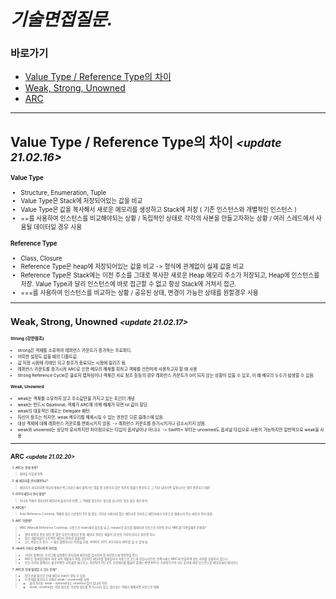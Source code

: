 # *기술면접질문.*

### 바로가기

- [Value Type / Reference Type의 차이](#면접1)
- [Weak, Strong, Unowned](#면접2)
- [ARC](#면접3)

----

## <a name="면접1"></a>Value Type / Reference Type의 차이  *<small><update 21.02.16><small>*

#### Value Type
- Structure, Enumeration, Tuple
- Value Type은 Stack에 저장되어있는 값을 비교
- Value Type은 값을 복사해서 새로운 메모리를 생성하고 Stack에 저장 ( 기존 인스턴스와 개별적인 인스턴스 )
- ==를 사용하여 인스턴스를 비교해야되는 상황 / 독립적인 상태로 각각의 사본을 만들고자하는 상황 / 여러 스레드에서 사용될 데이터일 경우 사용

#### Reference Type
- Class, Closure
- Reference Type은 heap에 저장되어있는 값을 비교 -> 형식에 관계없이 실제 값을 비교
- Reference Type은 Stack에는 이전 주소를 그대로 복사한 새로운 Heap 메모리 주소가 저장되고,   Heap에 인스턴스를 저장. Value Type과 달리 인스턴스에 바로 접근할 수 없고 항상 Stack에 거쳐서 접근.
- ===를 사용하여 인스턴스를 비교하는 상황 / 공유된 상태, 변경이 가능한 상태를 원할경우 사용

---


## <a name="면접2"></a>Weak, Strong, Unowned  *<small><update 21.02.17><small>*

#### Strong (강한참조)
- strong은 객체를 소유하여 레퍼런스 카운트가 증가하는 프로퍼티.
- 어떠한 설정도 없을 때의 디폴트값.
- 값 지정 시점에 리테인 되고 참조가 종료되는 시점에 릴리즈 됨.
- 레퍼런스 카운트를 증가시켜 ARC로 인한 메모리 해제를 피하고 객체를 안전하게 사용하고자 할 때 사용
- Strong Reference Cycle은 클로저 캡처링이나 객체간 서로 참조 등등의 경우 레퍼런스 카운트가 0이 되지 않는 상황이 있을 수 있꼬, 이 때 메모리 누수가 발생할 수 있음.

#### Weak, Unowned
- weak는 객체를 소유하지 않고 주소값만을 가지고 있는 포인터 개념
- weak는 반드시 Opational, 객체가 ARC에 의해 해제가 되면 nil 값이 할당.
- weak의 대표적인 예로는 Delegate 패턴.
- 자신이 참조는 하지만, weak 메모리를 해제시킬 수 있는 권한은 다른 클래스에 있음.
- 대상 객체에 대해 레퍼런스 카운트를 변화시키지 않음. -> 레퍼런스 카운트를 증가시키거나 감소시키지 않음.
- weak와 unowned는 상당히 유사하지만 차이점으로는 타입이 옵셔널이냐 아니냐. -> Swift5+ 부터는 unowned도 옵셔널 타입으로 사용이 가능하지만 일반적으로 weak을 사용

---

## <a name="면접3"></a>ARC  *<small><update 21.02.20><small>*

1. ARC는 언제 동작?
> 컴파일 타임에 동작

2. 왜 메모리를 관리해야하나?
> 메모리가 과부하되면 워닝단계에서 백그라운드에서 돌아가는 앱들 중 사용하지 않은 최초의 앱들이 종료되고, 그 이상 넘어가면 실행시키는 앱이 종료되기 때문.

3. iOS의 메모리 관리 방법?
> 하나의 객체가 생성되어 메모리에 올라가게 되면, 그 객체를 참조하는 횟수를 표시하는 참조 횟수 계산 방식.

4. ARC란?
> Auto Reference Counting. 객체의 참조 카운팅이 0이 될 경우, 더이상 사용되지 않는 메모리로 인식하고 메모리에서 자동으로 해제시켜 주는 메모리 관리 방법.

5. ARC 이전엔?
> MRC (Manual Reference Counting). 수동으로 retain해서 참조를 넣고, release로 참조를 해제하며 수동으로 카운팅 관리.
> MRC를 이용할때의 문제점?
  > * 앱의 비정상 종료 원인 중 많은 부분이 메모리 문제. 메모리 관리는 애플의 앱 승인 거부의 대다수 원인중 하나.
  > * 많은 개발자들이 수동적인 메모리 관리로 힘들어함.
  > * 코드 복잡도가 증가.
 > -> 매우 불편하다는 의견을 수렴. WWDC 2011, iOS 5부터 ARC를 쓸 수 있게 됨.

6. Java의 가비지 컬렉터와의 차이점.
> - 가비지 컬렉터는 프로그램 실행중인 런타임에 메모리를 검사하여 앱 퍼포먼스에 악영향을 준다.
> - ARC는 컴파일단에서 처리 되어 개발자가 직접 코딩하던 메모리를 컴파일러가 자동으로 코드에 삽입시키므로, 동작시에는 MRC와 동일하여 성능 저하를 유발하지 않는다.
> - 또한 가비지 컬렉터는 불규칙적인 사이클로 체크하고, 카운팅이 0인 모든 프로퍼티를 휩쓸어 없애는 반면 ARC는 카운팅이 0이 되는 순간에 해당 인스턴스를 메모리에서 제거한다.

7. ARC로 인해 발생할 수 있는 문제?
> - 강한 순환 참조로 인해 메모리 leak이 생길 수 있음.
> - 이 문제를 방지하기 위해서 weak / unowned를 사용.
>   - 둘의 차이는 weak - optional이냐, unowned 값이 있냐의 차이.
>   - weak, unowned는 약한 참조로, 카운팅 횟수를 증가시키지 않고, 참조하는 객체가 해제되면 자동으로 해제.
